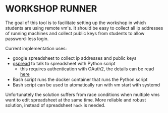 # WORKSHOP RUNNER

The goal of this tool is to facilitate setting up the workshop in which students are using remote vm's.
It should be easy to collect all ip addresses of running machines and collect public keys from students to allow password-less login.

Current implementation uses:
- google spreadsheet to collect ip addresses and public keys
- [gspread](https://gspread.readthedocs.org) to talk to spreadsheet with Python script
	- this requires authentication with OAuth2, the details can be read [here](https://gspread.readthedocs.org/en/latest/oauth2.html)
- Bash script runs the docker container that runs the Python script
- Bash script can be used to atomatically run with vm start with systemd
	
Unfortunately the solution suffers from race conditions when multiple vms want to edit spreadsheet at the same time.
More reliable and robust solution, instead of spreadsheet `hack` is needed.
